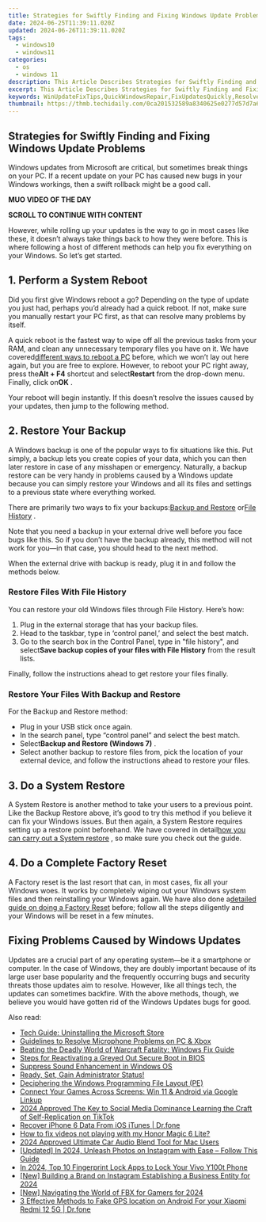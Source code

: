 ```yaml
---
title: Strategies for Swiftly Finding and Fixing Windows Update Problems
date: 2024-06-25T11:39:11.020Z
updated: 2024-06-26T11:39:11.020Z
tags:
  - windows10
  - windows11
categories:
  - os
  - windows 11
description: This Article Describes Strategies for Swiftly Finding and Fixing Windows Update Problems
excerpt: This Article Describes Strategies for Swiftly Finding and Fixing Windows Update Problems
keywords: WinUpdateFixTips,QuickWindowsRepair,FixUpdatesQuickly,ResolveWinErrors,UpdaterTroubleshoot,WindowsErrorSolution,UpdateHacks Guide
thumbnail: https://thmb.techidaily.com/0ca201532589a8340625e0277d57d7a6d8a4fe5f03caf08035754438a176d190.jpg
---
```


## Strategies for Swiftly Finding and Fixing Windows Update Problems

 Windows updates from Microsoft are critical, but sometimes break things on your PC. If a recent update on your PC has caused new bugs in your Windows workings, then a swift rollback might be a good call.

 **MUO VIDEO OF THE DAY**

 **SCROLL TO CONTINUE WITH CONTENT**

 However, while rolling up your updates is the way to go in most cases like these, it doesn’t always take things back to how they were before. This is where following a host of different methods can help you fix everything on your Windows. So let’s get started.

## 1\. Perform a System Reboot

 Did you first give Windows reboot a go? Depending on the type of update you just had, perhaps you’d already had a quick reboot. If not, make sure you manually restart your PC first, as that can resolve many problems by itself.

 A quick reboot is the fastest way to wipe off all the previous tasks from your RAM, and clean any unnecessary temporary files you have on it. We have covered[different ways to reboot a PC](https://www.makeuseof.com/windows-restart-methods/) before, which we won’t lay out here again, but you are free to explore. However, to reboot your PC right away, press the**Alt + F4** shortcut and select**Restart** from the drop-down menu. Finally, click on**OK** .

 Your reboot will begin instantly. If this doesn’t resolve the issues caused by your updates, then jump to the following method.

## 2\. Restore Your Backup

 A Windows backup is one of the popular ways to fix situations like this. Put simply, a backup lets you create copies of your data, which you can then later restore in case of any misshapen or emergency. Naturally, a backup restore can be very handy in problems caused by a Windows update because you can simply restore your Windows and all its files and settings to a previous state where everything worked.

 There are primarily two ways to fix your backups:[Backup and Restore](https://www.makeuseof.com/tag/download-stuff-happens-the-backup-restore-guide/) or[File History](https://www.makeuseof.com/windows-file-history-guide/) .

 Note that you need a backup in your external drive well before you face bugs like this. So if you don’t have the backup already, this method will not work for you—in that case, you should head to the next method.

 When the external drive with backup is ready, plug it in and follow the methods below.

### Restore Files With File History

 You can restore your old Windows files through File History. Here’s how:

1. Plug in the external storage that has your backup files.
2. Head to the taskbar, type in ‘control panel,’ and select the best match.
3. Go to the search box in the Control Panel, type in "file history", and select**Save backup copies of your files with File History** from the result lists.

 Finally, follow the instructions ahead to get restore your files finally.

### Restore Your Files With Backup and Restore

For the Backup and Restore method:

* Plug in your USB stick once again.
* In the search panel, type “control panel” and select the best match.
* Select**Backup and Restore (Windows 7)** .
* Select another backup to restore files from, pick the location of your external device, and follow the instructions ahead to restore your files.

## 3\. Do a System Restore

 A System Restore is another method to take your users to a previous point. Like the Backup Restore above, it’s good to try this method if you believe it can fix your Windows issues. But then again, a System Restore requires setting up a restore point beforehand. We have covered in detail[how you can carry out a System restore](https://www.makeuseof.com/tag/system-restore-factory-reset-work-windows-10/) , so make sure you check out the guide.

## 4\. Do a Complete Factory Reset

 A Factory reset is the last resort that can, in most cases, fix all your Windows woes. It works by completely wiping out your Windows system files and then reinstalling your Windows again. We have also done a[detailed guide on doing a Factory Reset](https://www.makeuseof.com/tag/4-ways-factory-reset-windows-computer/) before; follow all the steps diligently and your Windows will be reset in a few minutes.

## Fixing Problems Caused by Windows Updates

 Updates are a crucial part of any operating system—be it a smartphone or computer. In the case of Windows, they are doubly important because of its large user base popularity and the frequently occurring bugs and security threats those updates aim to resolve. However, like all things tech, the updates can sometimes backfire. With the above methods, though, we believe you would have gotten rid of the Windows Updates bugs for good.


<ins class="adsbygoogle"
     style="display:block"
     data-ad-format="autorelaxed"
     data-ad-client="ca-pub-7571918770474297"
     data-ad-slot="1223367746"></ins>



<ins class="adsbygoogle"
     style="display:block"
     data-ad-client="ca-pub-7571918770474297"
     data-ad-slot="8358498916"
     data-ad-format="auto"
     data-full-width-responsive="true"></ins>

<span class="atpl-alsoreadstyle">Also read:</span>
<div><ul>
<li><a href="https://win11.techidaily.com/tech-guide-uninstalling-the-microsoft-store/"><u>Tech Guide: Uninstalling the Microsoft Store</u></a></li>
<li><a href="https://win11.techidaily.com/guidelines-to-resolve-microphone-problems-on-pc-and-xbox/"><u>Guidelines to Resolve Microphone Problems on PC & Xbox</u></a></li>
<li><a href="https://win11.techidaily.com/beating-the-deadly-world-of-warcraft-fatality-windows-fix-guide/"><u>Beating the Deadly World of Warcraft Fatality: Windows Fix Guide</u></a></li>
<li><a href="https://win11.techidaily.com/steps-for-reactivating-a-greyed-out-secure-boot-in-bios/"><u>Steps for Reactivating a Greyed Out Secure Boot in BIOS</u></a></li>
<li><a href="https://win11.techidaily.com/suppress-sound-enhancement-in-windows-os/"><u>Suppress Sound Enhancement in Windows OS</u></a></li>
<li><a href="https://win11.techidaily.com/1719284853027-ready-set-gain-administrator-status/"><u>Ready, Set, Gain Administrator Status!</u></a></li>
<li><a href="https://win11.techidaily.com/deciphering-the-windows-programming-file-layout-pe/"><u>Deciphering the Windows Programming File Layout (PE)</u></a></li>
<li><a href="https://win11.techidaily.com/connect-your-games-across-screens-win-11-and-android-via-google-linkup/"><u>Connect Your Games Across Screens: Win 11 & Android via Google Linkup</u></a></li>
<li><a href="https://tiktok-clips.techidaily.com/2024-approved-the-key-to-social-media-dominance-learning-the-craft-of-self-replication-on-tiktok/"><u>2024 Approved  The Key to Social Media Dominance  Learning the Craft of Self-Replication on TikTok</u></a></li>
<li><a href="https://review-topics.techidaily.com/recover-iphone-6-data-from-ios-itunes-drfone-by-drfone-ios-data-recovery-ios-data-recovery/"><u>Recover iPhone 6 Data From iOS iTunes | Dr.fone</u></a></li>
<li><a href="https://blog-min.techidaily.com/how-to-fix-videos-not-playing-with-my-honor-magic-6-lite-by-stellar-video-repair-mobile-video-repair/"><u>How to fix videos not playing with my Honor Magic 6 Lite?</u></a></li>
<li><a href="https://sound-optimizing.techidaily.com/2024-approved-ultimate-car-audio-blend-tool-for-mac-users/"><u>2024 Approved Ultimate Car Audio Blend Tool for Mac Users</u></a></li>
<li><a href="https://snapchat-videos.techidaily.com/updated-in-2024-unleash-photos-on-instagram-with-ease-follow-this-guide/"><u>[Updated] In 2024, Unleash Photos on Instagram with Ease – Follow This Guide</u></a></li>
<li><a href="https://unlock-android.techidaily.com/in-2024-top-10-fingerprint-lock-apps-to-lock-your-vivo-y100t-phone-by-drfone-android/"><u>In 2024, Top 10 Fingerprint Lock Apps to Lock Your Vivo Y100t Phone</u></a></li>
<li><a href="https://instagram-clips.techidaily.com/new-building-a-brand-on-instagram-establishing-a-business-entity-for-2024/"><u>[New] Building a Brand on Instagram  Establishing a Business Entity for 2024</u></a></li>
<li><a href="https://remote-screen-capture.techidaily.com/new-navigating-the-world-of-fbx-for-gamers-for-2024/"><u>[New] Navigating the World of FBX for Gamers for 2024</u></a></li>
<li><a href="https://android-location.techidaily.com/3-effective-methods-to-fake-gps-location-on-android-for-your-xiaomi-redmi-12-5g-drfone-by-drfone-virtual/"><u>3 Effective Methods to Fake GPS location on Android For your Xiaomi Redmi 12 5G | Dr.fone</u></a></li>
</ul></div>
